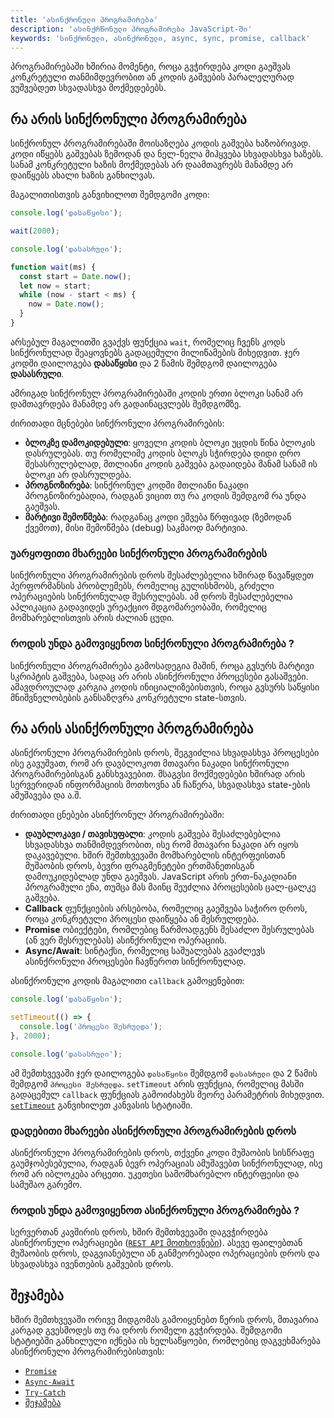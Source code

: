 ```yaml
---
title: 'ასინქრონული პროგრამირება'
description: 'ასინქრწონული პროგრამირება JavaScript-ში'
keywords: 'სინქრონული, ასინქრონული, async, sync, promise, callback'
---
```


პროგრამირებაში ხშირია მომენტი, როცა გვჭირდება კოდი გაეშვას კონკრეტული თანმიმდევრობით ან კოდის გაშვების პარალელურად ვუშვებდეთ სხვადასხვა მოქმედებებს.

## რა არის სინქრონული პროგრამირება

სინქრონულ პროგრამირებაში მოისაზღება კოდის გაშვება ხაზობრივად. კოდი იწყებს გაშვებას ზემოდან და ნელ-ნელა მიჰყვება სხვადასხვა ხაზებს. სანამ კონკრეტული ხაზის მოქმედებას არ დაამთავრებს მანამდე არ დაიწყებს ახალი ხაზის განხილვას.

მაგალითისთვის განვიხილოთ შემდგომი კოდი:

```js
console.log('დასაწყისი');

wait(2000);

console.log('დასასრული');

function wait(ms) {
  const start = Date.now();
  let now = start;
  while (now - start < ms) {
    now = Date.now();
  }
}
```

არსებულ მაგალითში გვაქვს ფუნქცია `wait`, რომელიც ჩვენს კოდს სინქრონულად შეაყოვნებს გადაცემული მილიწამების მიხედვით. ჯერ კოდში დაილოგება **დასაწყისი** და 2 წამის შემდგომ დაილოგება **დასასრული**.

ამრიგად სინქრონულ პროგრამირებაში კოდის ერთი ბლოკი სანამ არ დამთავრდება მანამდე არ გადაინაცვლებს შემდგომზე.

ძირითადი მცნებები სინქრონული პროგრამირების:

- **ბლოკზე დამოკიდებული**: ყოველი კოდის ბლოკი უცდის წინა ბლოკის დასრულებას. თუ რომელიმე კოდის ბლოკს სჭირდება დიდი დრო შესასრულებლად, მთლიანი კოდის გაშვება გადაიდება მანამ სანამ ის ბლოკი არ დასრულდება.
- **პროგნოზირება**: სინქრონულ კოდში მთლიანი ნაკადი პროგნოზირებადია, რადგან ვიცით თუ რა კოდის შემდგომ რა უნდა გაეშვას.
- **მარტივი შემოწმება**: რადგანაც კოდი ეშვება წრფივად (ზემოდან ქვემოთ), მისი შემოწმება (debug) საკმაოდ მარტივია.

### უარყოფითი მხარეები სინქრონული პროგრამირების

სინქრონული პროგრამირების დროს შესაძლებელია ხშირად წავაწყდეთ პერფორმანსის პრობლემებს, რომელიც გულისხმობს, გრძელი ოპერაციების სინქრონულად შესრულებას. ამ დროს შესაძლებელია აპლიკაცია გადავიდეს ურეაქციო მდგომარეობაში, რომელიც მომხარებლისთვის არის ძალიან ცუდი.

### როდის უნდა გამოვიყენოთ სინქრონული პროგრამირება ?

სინქრონული პროგრამირება გამოსადეგია მაშინ, როცა გვსურს მარტივი სკრიპტის გაშვება, სადაც არ არის ასინქრონული პროცესები გასაშვები. ამავდროულად კარგია კოდის ინიციალიზებისთვის, როცა გვსურს საწყისი მნიშვნელობების განსაზღვრა კონკრეტული state-სთვის.

## რა არის ასინქრონული პროგრამირება

ასინქრონული პროგრამირების დროს, შეგვიძლია სხვადასხვა პროცესები ისე გავუშვათ, რომ არ დავბლოკოთ მთავარი ნაკადი სინქრონული პროგრამირებისგან განსხვავებით. მსაგვსი მოქმედებები ხშირად არის სერვერიდან ინფორმაციის მოთხოვნა ან ჩაწერა, სხვადასხვა state-ების ამუშავება და ა.შ.

ძირითადი ცნებები ასინქრონულ პროგრამირებაში:

- **დაუბლოკავი / თავისუფალი**: კოდის გაშვება შესაძლებებლია სხვადასხვა თანმიმდევრობით, ისე რომ მთავარი ნაკადი არ იყოს დაკავებული. ხშირ შემთხვევაში მომხარებლის ინტერფეისთან მუშაობის დროს, ბევრი ფრაგმენეტები ერთმანეთისგან დამოუკიდებლად უნდა გაეშვას. JavaScript არის ერთ-ნაკადიანი პროგრამული ენა, თუმცა მას მაინც შეუძლია პროცესების ცალ-ცალკე გაშვება.
- **Callback** ფუნქციების არსებობა, რომელიც გაეშვება საჭირო დროს, როცა კონკრეტული პროცესი დაიწყება ან შესრულდება.
- **Promise** ობიექტები, რომლებიც წარმოადგენს შესაძლო შესრულებას (ან ვერ შესრულებას) ასინქრონული ოპერაციის.
- **Async/Await**: სინტაქსი, რომელიც საშუალებას გვაძლევს ასინქრონული პროცესები ჩავწეროთ სინქრონულად.

ასინქრონული კოდის მაგალითი `callback` გამოყენებით:

```js
console.log('დასაწყისი');

setTimeout(() => {
  console.log('პროცესი შესრულდა');
}, 2000);

console.log('დასასრული');
```

ამ შემთხვევაში ჯერ დაილოგება `დასაწყისი` შემდგომ `დასასრული` და 2 წამის შემდგომ `პროცესი შესრულდა`. `setTimeout` არის ფუნქცია, რომელიც მასში გადაცემულ `callback` ფუნქციას გამოიძახებს მეორე პარამეტრის მიხედვით. [`setTimeout`](./doc/guides/javascript/canvas/basic-animations#დაგეგმილი_განახლებები) განვიხილეთ კანვასის სტატიაში.

### დადებითი მხარეები ასინქრონული პროგრამირების დროს

ასინქრონული პროგრამირების დროს, თქვენი კოდი მუშაობის სისწრაფე გაუმჯობესებულია, რადგან ბევრ ოპერაციას ამუშავებთ სინქრონულად, ისე რომ არ იბლოკება არცეთი. უკეთესი სამომხარებლო ინტერფეისი და სამუშაო გარემო.

### როდის უნდა გამოვიყენოთ ასინქრონული პროგრამირება ?

სერვერთან კავშირის დროს, ხშირ შემთხვევაში დაგვჭირდება ასინქრონული ოპერაციები ([`REST API` მოთხოვნები](./doc/guides/javascript/rest-api)). ასევე ფაილებთან მუშაობის დროს, დაგვიანებული ან განმეორებადი ოპერაციების დროს და სხვადასხვა ივენთების გაშვების დროს.

## შეჯამება

ხშირ შემთხვევაში ორივე მიდგომას გამოიყენებთ წერის დროს, მთავარია კარგად გვესმოდეს თუ რა დროს რომელი გვჭირდება. შემდგომი სტატიებში განხილული იქნება ის ხელსაწყოები, რომლებიც დაგვეხმარება ასინქრონული პროგრამირებისთვის:

- [`Promise`](./doc/guides/javascript/async-programming/promise)
- [`Async-Await`](./doc/guides/javascript/async-programming/async-await)
- [`Try-Catch`](./doc/guides/javascript/async-programming/try-catch)
- [შეჯამება](./doc/guides/javascript/async-programming/summary)
